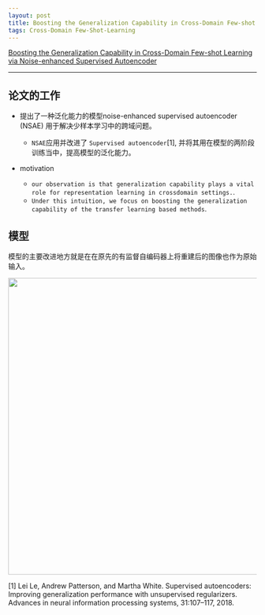 ```yaml
---
layout: post
title: Boosting the Generalization Capability in Cross-Domain Few-shot Learning via Noise-enhanced Supervised Autoencoder 2021_ICCV
tags: Cross-Domain Few-Shot-Learning
---
```


[Boosting the Generalization Capability in Cross-Domain Few-shot Learning via Noise-enhanced Supervised Autoencoder](https://arxiv.org/abs/2108.05028)

-------------------------------------------------------------------------------------------------------------------------

## 论文的工作

- 提出了一种泛化能力的模型noise-enhanced supervised autoencoder (NSAE) 用于解决少样本学习中的跨域问题。
  -  `NSAE`应用并改进了 `Supervised autoencoder`[1], 并将其用在模型的两阶段训练当中，提高模型的泛化能力。

- motivation 
  -  `our observation is that generalization capability plays a vital role for representation learning in crossdomain settings.`.
  -  `Under this intuition, we focus on boosting the generalization capability of the transfer learning based methods`.

## 模型

模型的主要改进地方就是在在原先的有监督自编码器上将重建后的图像也作为原始输入。

<div align=center><img src="https://i.postimg.cc/mrKdV1qK/QQ-20210828152519.png" width="600"></div>






[1] Lei Le, Andrew Patterson, and Martha White. Supervised autoencoders: Improving generalization performance with unsupervised regularizers. Advances in neural information processing systems, 31:107–117, 2018.
